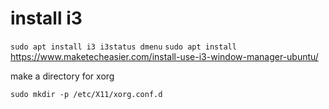 # install i3

`sudo apt install i3 i3status dmenu`
`sudo apt install `
https://www.maketecheasier.com/install-use-i3-window-manager-ubuntu/


make a directory for xorg

`sudo mkdir -p /etc/X11/xorg.conf.d`